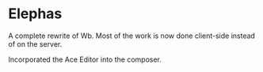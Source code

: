 # Elephas

A complete rewrite of Wb.  Most of the work is now done client-side instead of on the server.  

Incorporated the Ace Editor into the composer.
